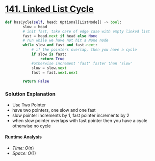 # [141. Linked List Cycle](https://leetcode.com/problems/linked-list-cycle/)

```python
def hasCycle(self, head: Optional[ListNode]) -> bool:
        slow = head
        # init fast, take care of edge case with empty linked list
        fast = head.next if head else None
        # run while we have not hit a None node
        while slow and fast and fast.next:
            # if the pointers overlap, then you have a cycle
            if slow is fast:
                return True
            #otherwise increment 'fast' faster than 'slow'
            slow = slow.next
            fast = fast.next.next

        return False
```

### Solution Explanation 
- Use Two Pointer
- have two pointers, one slow and one fast
- slow pointer increments by 1, fast pointer increments by 2
- when slow pointer overlaps with fast pointer then you have a cycle otherwise no cycle

#### Runtime Analysis  
- *Time:* $O(n)$
- *Space:* $O(1)$ 